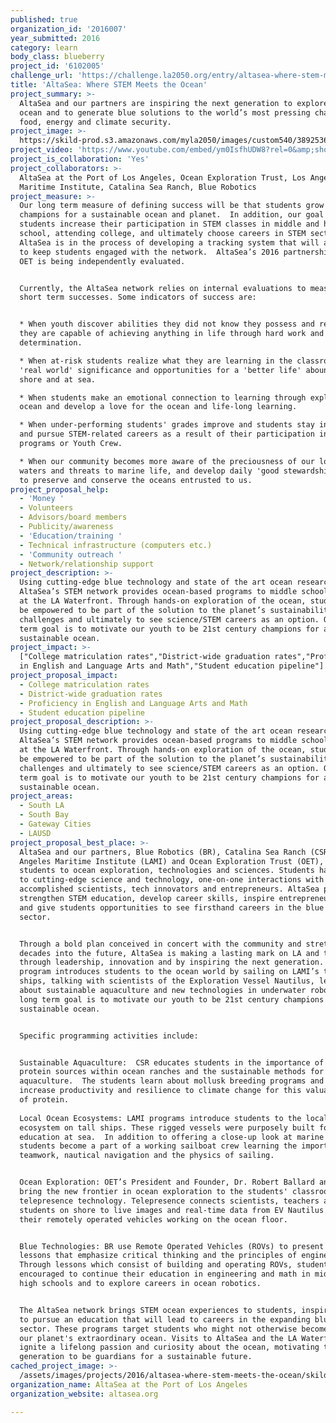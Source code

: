 ```yaml
---
published: true
organization_id: '2016007'
year_submitted: 2016
category: learn
body_class: blueberry
project_id: '6102005'
challenge_url: 'https://challenge.la2050.org/entry/altasea-where-stem-meets-the-ocean'
title: 'AltaSea: Where STEM Meets the Ocean'
project_summary: >-
  AltaSea and our partners are inspiring the next generation to explore the
  ocean and to generate blue solutions to the world’s most pressing challenges:
  food, energy and climate security.
project_image: >-
  https://skild-prod.s3.amazonaws.com/myla2050/images/custom540/3892536625741-team89.jpg
project_video: 'https://www.youtube.com/embed/ym0IsfhUDW8?rel=0&amp;showinfo=0'
project_is_collaboration: 'Yes'
project_collaborators: >-
  AltaSea at the Port of Los Angeles, Ocean Exploration Trust, Los Angeles
  Maritime Institute, Catalina Sea Ranch, Blue Robotics
project_measure: >-
  Our long term measure of defining success will be that students grow into
  champions for a sustainable ocean and planet.  In addition, our goal is that
  students increase their participation in STEM classes in middle and high
  school, attending college, and ultimately choose careers in STEM sectors.
  AltaSea is in the process of developing a tracking system that will allow us
  to keep students engaged with the network.  AltaSea’s 2016 partnership with
  OET is being independently evaluated.  


  Currently, the AltaSea network relies on internal evaluations to measure our
  short term successes. Some indicators of success are:


  * When youth discover abilities they did not know they possess and realize
  they are capable of achieving anything in life through hard work and
  determination.

  * When at-risk students realize what they are learning in the classroom has
  'real world' significance and opportunities for a 'better life' abound at
  shore and at sea.

  * When students make an emotional connection to learning through exploring the
  ocean and develop a love for the ocean and life-long learning.

  * When under-performing students' grades improve and students stay in school
  and pursue STEM-related careers as a result of their participation in our
  programs or Youth Crew.

  * When our community becomes more aware of the preciousness of our local
  waters and threats to marine life, and develop daily 'good stewardship' habits
  to preserve and conserve the oceans entrusted to us.
project_proposal_help:
  - 'Money '
  - Volunteers
  - Advisors/board members
  - Publicity/awareness
  - 'Education/training '
  - Technical infrastructure (computers etc.)
  - 'Community outreach '
  - Network/relationship support
project_description: >-
  Using cutting-edge blue technology and state of the art ocean research,
  AltaSea’s STEM network provides ocean-based programs to middle school students
  at the LA Waterfront. Through hands-on exploration of the ocean, students will
  be empowered to be part of the solution to the planet’s sustainability
  challenges and ultimately to see science/STEM careers as an option. Our long
  term goal is to motivate our youth to be 21st century champions for a
  sustainable ocean.
project_impact: >-
  ["College matriculation rates","District-wide graduation rates","Proficiency
  in English and Language Arts and Math","Student education pipeline"]
project_proposal_impact:
  - College matriculation rates
  - District-wide graduation rates
  - Proficiency in English and Language Arts and Math
  - Student education pipeline
project_proposal_description: >-
  Using cutting-edge blue technology and state of the art ocean research,
  AltaSea’s STEM network provides ocean-based programs to middle school students
  at the LA Waterfront. Through hands-on exploration of the ocean, students will
  be empowered to be part of the solution to the planet’s sustainability
  challenges and ultimately to see science/STEM careers as an option. Our long
  term goal is to motivate our youth to be 21st century champions for a
  sustainable ocean.
project_areas:
  - South LA
  - South Bay
  - Gateway Cities
  - LAUSD
project_proposal_best_place: >-
  AltaSea and our partners, Blue Robotics (BR), Catalina Sea Ranch (CSR), Los
  Angeles Maritime Institute (LAMI) and Ocean Exploration Trust (OET), introduce
  students to ocean exploration, technologies and sciences. Students have access
  to cutting-edge science and technology, one-on-one interactions with
  accomplished scientists, tech innovators and entrepreneurs. AltaSea programs
  strengthen STEM education, develop career skills, inspire entrepreneurialism
  and give students opportunities to see firsthand careers in the blue economy
  sector. 


  Through a bold plan conceived in concert with the community and stretching
  decades into the future, AltaSea is making a lasting mark on LA and the planet
  through leadership, innovation and by inspiring the next generation. The
  program introduces students to the ocean world by sailing on LAMI’s tall
  ships, talking with scientists of the Exploration Vessel Nautilus, learning
  about sustainable aquaculture and new technologies in underwater robots. Our
  long term goal is to motivate our youth to be 21st century champions for a
  sustainable ocean.


  Specific programming activities include:


  Sustainable Aquaculture:  CSR educates students in the importance of raising
  protein sources within ocean ranches and the sustainable methods for
  aquaculture.  The students learn about mollusk breeding programs and how to
  increase productivity and resilience to climate change for this valuable form
  of protein. 
    
  Local Ocean Ecosystems: LAMI programs introduce students to the local
  ecosystem on tall ships. These rigged vessels were purposely built for youth
  education at sea.  In addition to offering a close-up look at marine life, the
  students become a part of a working sailboat crew learning the importance of
  teamwork, nautical navigation and the physics of sailing.


  Ocean Exploration: OET’s President and Founder, Dr. Robert Ballard and OET
  bring the new frontier in ocean exploration to the students' classroom through
  telepresence technology. Telepresence connects scientists, teachers and
  students on shore to live images and real-time data from EV Nautilus and from
  their remotely operated vehicles working on the ocean floor. 


  Blue Technologies: BR use Remote Operated Vehicles (ROVs) to present STEM
  lessons that emphasize critical thinking and the principles of engineering.
  Through lessons which consist of building and operating ROVs, students are
  encouraged to continue their education in engineering and math in middle and
  high schools and to explore careers in ocean robotics.


  The AltaSea network brings STEM ocean experiences to students, inspiring them
  to pursue an education that will lead to careers in the expanding blue economy
  sector. These programs target students who might not otherwise become aware of
  our planet's extraordinary ocean. Visits to AltaSea and the LA Waterfront
  ignite a lifelong passion and curiosity about the ocean, motivating this
  generation to be guardians for a sustainable future.
cached_project_image: >-
  /assets/images/projects/2016/altasea-where-stem-meets-the-ocean/skild-prod.s3.amazonaws.com/myla2050/images/custom540/3892536625741-team89.jpg
organization_name: AltaSea at the Port of Los Angeles
organization_website: altasea.org

---
```

